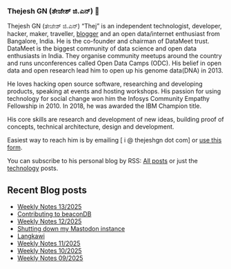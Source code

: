 ### Thejesh GN (ತೇಜೇಶ್ ಜಿ.ಎನ್) 👋

Thejesh GN (ತೇಜೇಶ್ ಜಿ.ಎನ್) “Thej” is an independent technologist, developer, hacker, maker, traveller, [blogger](https://thejeshgn.com/) and an open data/internet enthusiast from Bangalore, India. He is the co-founder and chairman of DataMeet trust. DataMeet is the biggest community of data science and open data enthusiasts in India. They organise community meetups around the country and runs unconferences called Open Data Camps (ODC). His belief in open data and open research lead him to open up his genome data(DNA) in 2013.

He loves hacking open source software, researching and developing products, speaking at events and hosting workshops. His passion for using technology for social change won him the Infosys Community Empathy Fellowship in 2010. In 2018, he was awarded the IBM Champion title.

His core skills are research and development of new ideas, building proof of concepts, technical architecture, design and development.

Easiest way to reach him is by emailing [ i @ thejeshgn dot com] or [use this form](https://thejeshgn.com/contact/).

You can subscribe to his personal blog by RSS: [All posts](https://feeds.thejeshgn.com/thejeshgn) or just the [technology](https://feeds.thejeshgn.com/technology) posts.

## Recent Blog posts
<!-- BLOG-POST-LIST:START -->
- [Weekly Notes 13/2025](https://thejeshgn.com/2025/03/28/weekly-notes-13-2025/)
- [Contributing to beaconDB](https://thejeshgn.com/2025/03/27/contributing-to-beacondb/)
- [Weekly Notes 12/2025](https://thejeshgn.com/2025/03/21/weekly-notes-12-2025/)
- [Shutting down my Mastodon instance](https://thejeshgn.com/2025/03/20/shutting-down-my-mastodon-instance/)
- [Langkawi](https://thejeshgn.com/2025/03/18/langkawi/)
- [Weekly Notes 11/2025](https://thejeshgn.com/2025/03/14/weekly-notes-11-2025/)
- [Weekly Notes 10/2025](https://thejeshgn.com/2025/03/07/weekly-notes-10-2025/)
- [Weekly Notes 09/2025](https://thejeshgn.com/2025/02/28/weekly-notes-09-2025/)
<!-- BLOG-POST-LIST:END -->
